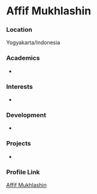 # Affif Mukhlashin

### Location

Yogyakarta/Indonesia

### Academics

-

### Interests

- 

### Development

-

### Projects

- 

### Profile Link

[Affif Mukhlashin](https://github.com/bluemeda)
